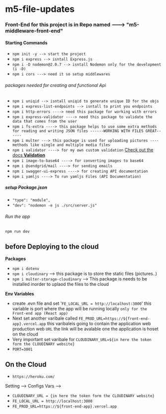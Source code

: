 # m5-file-updates

### Front-End for this project is in Repo named ---> "m5-middleware-front-end"

#### Starting Commands

- `npm init -y --> start the project`
- `npm i express --> isntall Express.js`
- `npm i -D nodemon@2.0.7 --> isntall Nodemon only for the development (i -D)`
- `npm i cors ---> need it so setup middlewares `

###### packages needed for creating and functional Api

- `npm i uniqid --> isntall uniqid to generate unique ID for the objs`
- `npm i express-list-endpoints --> isntall to print you endpoints`
- `npm i http-errors ----> need this package for working with errors`
- `npm i express-validator ----> need this package to validate the data that comes from the user`
- `npm i fs-extra ----> this package helps to use some extra methods for reading and writing JSON files ------WORKING WITH FILES GREAT------`
- `npm i multer ---> this package is used for uploading pictures ---- methods like single and multiple media files`
- `npm i validator ----> for my own custom validation` <a href="https://github.com/validatorjs/validator.js#validators"> Check out the docs <strong> Validation</strong> </a>
- `npm i image-to-base64 ----> for converting images to base64`
- `npm i @sendgrid/mail ----> for sending emails`
- `npm i swagger-ui-express ----> for creating API documentation`
- `npm i yamljs ----> To run yamljs Files (API Documentation)`

##### setup Package.json

- `"type": "module",`
- `"dev": "nodemon -e js ./src/server.js"`

###### Run the app

`npm run dev`

## before Deploying to the cloud

<strong>Packages</strong>

- `npm i dotenv`
- `npm i cloudinary` --> this package is to store the static files (pictures..)
- `npm i multer-storage-cloudinary` --> This package is needs to be installed inorder to uplaod the files to the cloud

<strong>Env Variables </strong>

- create .evn file and set '`FE_LOCAL_URL = http://localhost:3000`' this variable is port where the app will be running locally `only for the Front-end app (React app)`
- Next set another varibale called `FE_PROD_URL=https://${front-end-app}.vercel.app` this varibaleis going to contain the application web production web `URL` the link will be avalable one the application is hoset on the cloud
- Very important set varibale for `CLOUDINARY_URL=${in here the token form the CLOUDINARY website}`
- `PORT=3001`

## On the Cloud

- `https://heroku.com/`

Setting --> Configs Vars -->

- `CLOUDINARY_URL = {in here the token form the CLOUDINARY website}`
- `FE_LOCAL_URL = http://localhost:3000`
- `FE_PROD_URL=https://${front-end-app}.vercel.app`
